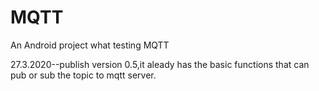 # MQTT
An Android project what testing MQTT


27.3.2020--publish version 0.5,it aleady has the basic functions that can pub or sub the topic to mqtt server.
